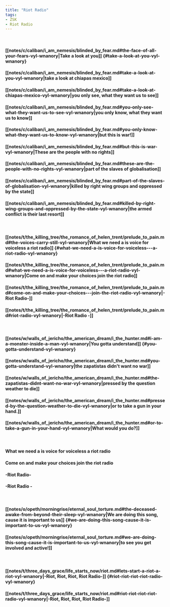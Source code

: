 ```yaml
---
title: "Riot Radio"
tags:
- ZSK
- Riot Radio
---
```

&nbsp;
#### [[notes/c/caliban/i_am_nemesis/blinded_by_fear.md#the-face-of-all-your-fears-vyl-wnanory|Take a look at you]] {#take-a-look-at-you-vyl-wnanory}
#### [[notes/c/caliban/i_am_nemesis/blinded_by_fear.md#take-a-look-at-you-vyl-wnanory|take a look at chiapas mexico]]
#### [[notes/c/caliban/i_am_nemesis/blinded_by_fear.md#take-a-look-at-chiapas-mexico-vyl-wnanory|you only see, what they want us to see]]
#### [[notes/c/caliban/i_am_nemesis/blinded_by_fear.md#you-only-see-what-they-want-us-to-see-vyl-wnanory|you only know, what they want us to know]]
#### [[notes/c/caliban/i_am_nemesis/blinded_by_fear.md#you-only-know-what-they-want-us-to-know-vyl-wnanory|but this is war!]]
#### [[notes/c/caliban/i_am_nemesis/blinded_by_fear.md#but-this-is-war-vyl-wnanory|These are the people with no rights]]
#### [[notes/c/caliban/i_am_nemesis/blinded_by_fear.md#these-are-the-people-with-no-rights-vyl-wnanory|part of the slaves of globalisation]]
#### [[notes/c/caliban/i_am_nemesis/blinded_by_fear.md#part-of-the-slaves-of-globalisation-vyl-wnanory|killed by right wing groups and oppressed by the state]]
#### [[notes/c/caliban/i_am_nemesis/blinded_by_fear.md#killed-by-right-wing-groups-and-oppressed-by-the-state-vyl-wnanory|the armed conflict is their last resort]]
&nbsp;
#### [[notes/t/the_killing_tree/the_romance_of_helen_trent/prelude_to_pain.md#the-voices-carry-still-vyl-wnanory|What we need a is voice for voiceless   a riot radio]] {#what-we-need-a-is-voice-for-voiceless---a-riot-radio-vyl-wnanory}
#### [[notes/t/the_killing_tree/the_romance_of_helen_trent/prelude_to_pain.md#what-we-need-a-is-voice-for-voiceless---a-riot-radio-vyl-wnanory|Come on and make your choices   join the riot radio]]
#### [[notes/t/the_killing_tree/the_romance_of_helen_trent/prelude_to_pain.md#come-on-and-make-your-choices---join-the-riot-radio-vyl-wnanory|-Riot Radio-]]
#### [[notes/t/the_killing_tree/the_romance_of_helen_trent/prelude_to_pain.md#riot-radio-vyl-wnanory|-Riot Radio -]]
&nbsp;
#### [[notes/w/walls_of_jericho/the_american_dream/i_the_hunter.md#i-am-a-monster-inside-a-man-vyl-wnanory|You gotta understand]] {#you-gotta-understand-vyl-wnanory}
#### [[notes/w/walls_of_jericho/the_american_dream/i_the_hunter.md#you-gotta-understand-vyl-wnanory|the zapatistas didn't want no war]]
#### [[notes/w/walls_of_jericho/the_american_dream/i_the_hunter.md#the-zapatistas-didnt-want-no-war-vyl-wnanory|pressed by the question weather to die]]
#### [[notes/w/walls_of_jericho/the_american_dream/i_the_hunter.md#pressed-by-the-question-weather-to-die-vyl-wnanory|or to take a gun in your hand.]]
#### [[notes/w/walls_of_jericho/the_american_dream/i_the_hunter.md#or-to-take-a-gun-in-your-hand-vyl-wnanory|What would you do?]]
&nbsp;
#### What we need a is voice for voiceless   a riot radio
#### Come on and make your choices   join the riot radio
#### -Riot Radio-
#### -Riot Radio -
&nbsp;
#### [[notes/o/opeth/morningrise/eternal_soul_torture.md#the-deceased-awake-from-beyond-their-sleep-vyl-wnanory|We are doing this song, cause it is important to us]] {#we-are-doing-this-song-cause-it-is-important-to-us-vyl-wnanory}
#### [[notes/o/opeth/morningrise/eternal_soul_torture.md#we-are-doing-this-song-cause-it-is-important-to-us-vyl-wnanory|to see you get involved and active!]]
&nbsp;
#### [[notes/t/three_days_grace/life_starts_now/riot.md#lets-start-a-riot-a-riot-vyl-wnanory|-Riot, Riot, Riot, Riot Radio-]] {#riot-riot-riot-riot-radio-vyl-wnanory}
#### [[notes/t/three_days_grace/life_starts_now/riot.md#riot-riot-riot-riot-radio-vyl-wnanory|-Riot, Riot, Riot, Riot Radio-]]
